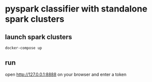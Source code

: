 # pyspark classifier with standalone spark clusters
## launch spark clusters

```shell
docker-compose up
```

## run

open http://127.0.0.1:8888 on your browser and enter a token
